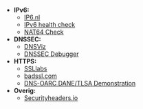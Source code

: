 - **IPv6:** 
  - [IP6.nl](https://ip6.nl/)
  - [IPv6 health check](https://www.mythic-beasts.com/ipv6/health-check/)
  - [NAT64 Check](https://nat64check.org/)
- **DNSSEC:**
  - [DNSViz](http://dnsviz.net/)
  - [DNSSEC Debugger](https://dnssec-debugger.verisignlabs.com/)
- **HTTPS:**
  - [SSLlabs](https://www.ssllabs.com/ssltest/)
  - [badssl.com](https://badssl.com/)
  - [DNS-OARC DANE/TLSA Demonstration](http://dane.dns-oarc.net/)
- **Overig:**
  - [Securityheaders.io](https://securityheaders.io/)
